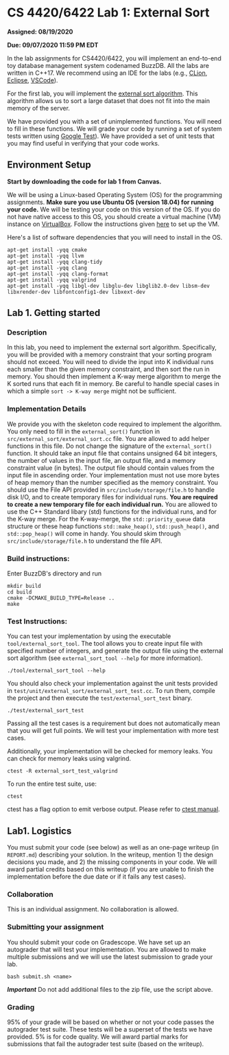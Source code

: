 
# CS 4420/6422 Lab 1: External Sort

**Assigned: 08/19/2020**

**Due: 09/07/2020 11:59 PM EDT**


In the lab assignments for CS4420/6422, you will implement an end-to-end toy database management system codenamed BuzzDB. All the labs are written in C++17. We recommend using an IDE for the labs (e.g., [CLion](https://www.jetbrains.com/clion/), [Eclipse](http://www.eclipse.org/cdt/), [VSCode](https://code.visualstudio.com/)).

For the first lab, you will implement the [external sort algorithm](https://en.wikipedia.org/wiki/External_sorting). This algorithm allows us to sort a large dataset that does not fit into the main memory of the server.

We have provided you with a set of unimplemented functions. You will need to fill in these functions. We will grade your code by running a set of system tests written using [Google Test](https://github.com/google/googletest)). We have provided a set of unit tests that you may find useful in verifying that your code works.
<!--
We **strongly recommend** that you start as early as possible on this lab. It requires you to write a fair amount of code!
-->
## Environment Setup

**Start by downloading the code for lab 1 from Canvas.**

We will be using a Linux-based Operating System (OS) for the programming assignments. **Make sure you use Ubuntu OS (version 18.04) for running your code.** We will be testing your code on this version of the OS. If you do not have native access to this OS, you should create a virtual machine (VM) instance on [VirtualBox](https://www.virtualbox.org/wiki/Downloads). Follow the instructions given [here](https://linuxhint.com/install_ubuntu_18-04_virtualbox/) to set up the VM.

Here's a list of software dependencies that you will need to install in the OS.

```
apt-get install -yqq cmake
apt-get install -yqq llvm
apt-get install -yqq clang-tidy
apt-get install -yqq clang
apt-get install -yqq clang-format
apt-get install -yqq valgrind
apt-get install -yqq libgl-dev libglu-dev libglib2.0-dev libsm-dev libxrender-dev libfontconfig1-dev libxext-dev
```

##  Lab 1. Getting started 
### Description
In this lab, you need to implement the external sort algorithm. Specifically, you will be provided with a memory constraint that your sorting program should not exceed. You will need to divide the input into K individual runs each smaller than the given memory constraint, and then sort the run in memory. You should then implement a K-way merge algorithm to merge the K sorted runs that each fit in memory. Be careful to handle special cases in which a simple `sort -> K-way merge` might not be sufficient.

### Implementation Details
We provide you with the skeleton code required to implement the algorithm. You only need to fill in the `external_sort()` function in `src/external_sort/external_sort.cc` file. You are allowed to add helper functions in this file. Do not change the signature of the `external_sort()` function. It should take an input file that contains unsigned 64 bit integers, the number of values in the input file, an output file, and a memory constraint value (in bytes). The output file should contain values from the input file in ascending order. Your implementation must not use more bytes of heap memory than the number specified as the memory constraint. You should use the File API provided in `src/include/storage/file.h` to handle disk I/O, and to create temporary files for individual runs. **You are required to create a new temporary file for each individual run.** You are allowed to use the C++ Standard libary (std) functions for the individual runs, and for the K-way merge.  For the K-way-merge, the `std::priority_queue` data structure or these heap functions `std::make_heap()`, `std::push_heap()`, and `std::pop_heap()` will come in handy. You should skim through `src/include/storage/file.h` to understand the file API.

### Build instructions:
Enter BuzzDB's directory and run
```
mkdir build
cd build
cmake -DCMAKE_BUILD_TYPE=Release ..
make
```
### Test Instructions:
You can test your implementation by using the executable `tool/external_sort_tool`. The tool allows you to create input file with specified number of integers, and generate the output file using the external sort algorithm (see `external_sort_tool --help` for more information).
```
./tool/external_sort_tool --help
``` 
You should also check your implementation against the unit tests provided in `test/unit/external_sort/external_sort_test.cc`. To run them, compile the project and then execute the `test/external_sort_test` binary.
```
./test/external_sort_test
``` 
Passing all the test cases is a requirement but does not automatically mean that you will get full points. We will test your implementation with more test cases.

Additionally, your implementation will be checked for memory leaks. You can check for memory leaks using valgrind.
```
ctest -R external_sort_test_valgrind
``` 
To run the entire test suite, use:
```
ctest 
```
ctest has a flag option to emit verbose output. Please refer to [ctest manual](https://cmake.org/cmake/help/latest/manual/ctest.1.html#ctest-1).

##  Lab1. Logistics 

You must submit your code (see below) as well as an one-page writeup (in `REPORT.md`) describing your solution. In the writeup, mention 1) the design decisions you made, and 2) the missing components in your code. We will award partial credits based on this writeup (if you are unable to finish the implementation before the due date or if it fails any test cases).

###   Collaboration 

This is an individual assignment. No collaboration is allowed.

###  Submitting your assignment 
You should submit your code on Gradescope. We have set up an autograder that will test your implementation. You are allowed to make multiple submissions and we will use the latest submission to grade your lab.

```
bash submit.sh <name>
```

***Important*** 
Do not add additional files to the zip file, use the script above.  

###  Grading 
95% of your grade will be based on whether or not your code passes the autograder test suite. These tests will be a superset of the tests we have provided. 5% is for code quality. We will award partial marks for submissions that fail the autograder test suite (based on the writeup).

